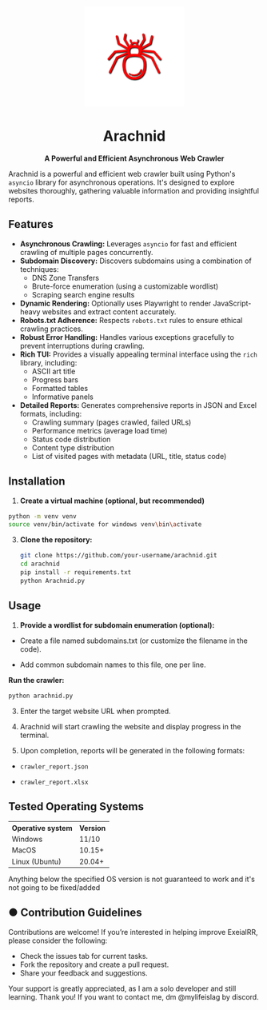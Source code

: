 <div align="center">

<img src="https://github.com/LifelagCheats/Arachnid/blob/main/Images/ArachnidLogo.png" alt="Arachnid Logo" width="200">

# Arachnid

**A Powerful and Efficient Asynchronous Web Crawler**

</div>

Arachnid is a powerful and efficient web crawler built using Python's `asyncio` library for asynchronous operations. It's designed to explore websites thoroughly, gathering valuable information and providing insightful reports.

## Features

- **Asynchronous Crawling:** Leverages `asyncio` for fast and efficient crawling of multiple pages concurrently.
- **Subdomain Discovery:**  Discovers subdomains using a combination of techniques:
    - DNS Zone Transfers
    - Brute-force enumeration (using a customizable wordlist)
    - Scraping search engine results
- **Dynamic Rendering:** Optionally uses Playwright to render JavaScript-heavy websites and extract content accurately.
- **Robots.txt Adherence:** Respects `robots.txt` rules to ensure ethical crawling practices.
- **Robust Error Handling:** Handles various exceptions gracefully to prevent interruptions during crawling.
- **Rich TUI:** Provides a visually appealing terminal interface using the `rich` library, including:
    - ASCII art title
    - Progress bars
    - Formatted tables
    - Informative panels
- **Detailed Reports:** Generates comprehensive reports in JSON and Excel formats, including:
    - Crawling summary (pages crawled, failed URLs)
    - Performance metrics (average load time)
    - Status code distribution
    - Content type distribution
    - List of visited pages with metadata (URL, title, status code)

## Installation

1. **Create a virtual machine (optional, but recommended)**
  ```bash
  python -m venv venv
  source venv/bin/activate for windows venv\bin\activate
  ```


3. **Clone the repository:**

   ```bash
   git clone https://github.com/your-username/arachnid.git
   cd arachnid
   pip install -r requirements.txt
   python Arachnid.py
   ```

## Usage

1. **Provide a wordlist for subdomain enumeration (optional):**

- Create a file named subdomains.txt (or customize the filename in the code).

- Add common subdomain names to this file, one per line.

**Run the crawler:**
```bash
python arachnid.py
```
3. Enter the target website URL when prompted.

4. Arachnid will start crawling the website and display progress in the terminal.

5. Upon completion, reports will be generated in the following formats:

- ```crawler_report.json```

- ```crawler_report.xlsx```

## Tested Operating Systems

<table>
    <tr>
        <th>Operative system</th>
        <th> Version </th>
    </tr>
    <tr>
        <td>Windows</td>
        <td>11/10</td>
    <tr>
        <td>MacOS</td>
        <td>10.15+</td>
    </tr>
    <tr>
        <td>Linux (Ubuntu)</td>
        <td>20.04+</td>
    </tr>
    
  
</table>
Anything below the specified OS version is not guaranteed to work and it's not going to be fixed/added

## ● Contribution Guidelines
Contributions are welcome! If you’re interested in helping improve ExeialRR, please consider the following:
- Check the issues tab for current tasks.
- Fork the repository and create a pull request.
- Share your feedback and suggestions.
 
Your support is greatly appreciated, as I am a solo developer and still learning. Thank you!
If you want to contact me, dm @mylifeislag by discord.

